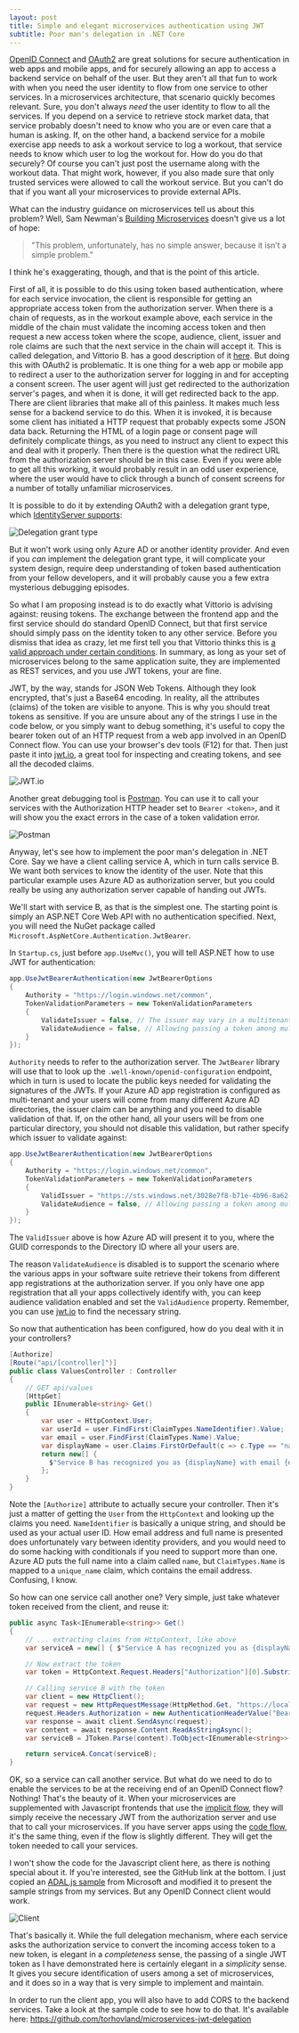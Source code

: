 ```yaml
---
layout: post
title: Simple and elegant microservices authentication using JWT
subtitle: Poor man's delegation in .NET Core
---
```


[OpenID Connect](http://openid.net/connect/) and [OAuth2](https://oauth.net/2/) are great solutions for secure authentication in web apps and mobile apps, and for securely allowing an app to access a backend service on behalf of the user. But they aren't all that fun to work with when you need the user identity to flow from one service to other services. In a microservices architecture, that scenario quickly becomes relevant. Sure, you don't always _need_ the user identity to flow to all the services. If you depend on a service to retrieve stock market data, that service probably doesn't need to know who you are or even care that a human is asking. If, on the other hand, a backend service for a mobile exercise app needs to ask a workout service to log a workout, that service needs to know which user to log the workout for. How do you do that securely? Of course you can't just post the username along with the workout data. That might work, however, if you also made sure that only trusted services were allowed to call the workout service. But you can't do that if you want all your microservices to provide external APIs.

What can the industry guidance on microservices tell us about this problem? Well, Sam Newman's [Building Microservices](https://www.amazon.com/Building-Microservices-Designing-Fine-Grained-Systems/dp/1491950358) doesn't give us a lot of hope: 
> "This problem, unfortunately, has no simple answer, because it isn’t a simple problem."

I think he's exaggerating, though, and that is the point of this article.

First of all, it is possible to do this using token based authentication, where for each service invocation, the client is responsible for getting an appropriate access token from the authorization server. When there is a chain of requests, as in the workout example above, each service in the middle of the chain must validate the incoming access token and then request a new access token where the scope, audience, client, issuer and role claims are such that the next service in the chain will accept it. This is called delegation, and Vittorio B. has a good description of it [here](https://blogs.msdn.microsoft.com/vbertocci/2008/09/07/delegation-or-traversing-multilayer-architectures/). But doing this with OAuth2 is problematic. It is one thing for a web app or mobile app to redirect a user to the authorization server for logging in and for accepting a consent screen. The user agent will just get redirected to the authorization server's pages, and when it is done, it will get redirected back to the app. There are client libraries that make all of this painless. It makes much less sense for a backend service to do this. When it is invoked, it is because some client has initiated a HTTP request that probably expects some JSON data back. Returning the HTML of a login page or consent page will definitely complicate things, as you need to instruct any client to expect this and deal with it properly. Then there is the question what the redirect URL from the authorization server should be in this case. Even if you were able to get all this working, it would probably result in an odd user experience, where the user would have to click through a bunch of consent screens for a number of totally unfamiliar microservices.

It is possible to do it by extending OAuth2 with a delegation grant type, which [IdentityServer supports](http://docs.identityserver.io/en/release/topics/extension_grants.html):

![Delegation grant type](http://docs.identityserver.io/en/release/_images/delegation.png)

But it won't work using only Azure AD or another identity provider. And even if you _can_ implement the delegation grant type, it will complicate your system design, require deep understanding of token based authentication from your fellow developers, and it will probably cause you a few extra mysterious debugging episodes.

So what I am proposing instead is to do exactly what Vittorio is advising against: reusing tokens. The exchange between the frontend app and the first service should do standard OpenID Connect, but that first service should simply pass on the identity token to any other service. Before you dismiss that idea as crazy, let me first tell you that Vittorio thinks this is [a valid approach under certain conditions](http://www.cloudidentity.com/blog/2013/01/09/using-the-jwt-handler-for-implementing-poor-man-s-delegation-actas/). In summary, as long as your set of microservices belong to the same application suite, they are implemented as REST services, and you use JWT tokens, your are fine.

JWT, by the way, stands for JSON Web Tokens. Although they look encrypted, that's just a Base64 encoding. In reality, all the attributes (claims) of the token are visible to anyone. This is why you should treat tokens as sensitive. If you are unsure about any of the strings I use in the code below, or you simply want to debug something, it's useful to copy the bearer token out of an HTTP request from a web app involved in an OpenID Connect flow. You can use your browser's dev tools (F12) for that. Then just paste it into [jwt.io](http://jwt.io), a great tool for inspecting and creating tokens, and see all the decoded claims. 

![JWT.io](https://github.com/torhovland/torhovland.github.io/raw/master/img/jwt.png)

Another great debugging tool is [Postman](https://www.getpostman.com/). You can use it to call your services with the Authorization HTTP header set to `Bearer <token>`, and it will show you the exact errors in the case of a token validation error.

![Postman](https://github.com/torhovland/torhovland.github.io/raw/master/img/jwt-postman.png)

Anyway, let's see how to implement the poor man's delegation in .NET Core. Say we have a client calling service A, which in turn calls service B. We want both services to know the identity of the user. Note that this particular example uses Azure AD as authorization server, but you could really be using any authorization server capable of handing out JWTs. 

We'll start with service B, as that is the simplest one. The starting point is simply an ASP.NET Core Web API with no authentication specified. Next, you will need the NuGet package called `Microsoft.AspNetCore.Authentication.JwtBearer`.

In `Startup.cs`, just before `app.UseMvc()`, you will tell ASP.NET how to use JWT for authentication:

```c#
app.UseJwtBearerAuthentication(new JwtBearerOptions
{
    Authority = "https://login.windows.net/common",
    TokenValidationParameters = new TokenValidationParameters
    {
        ValidateIssuer = false, // The issuer may vary in a multitenant scenario.
        ValidateAudience = false, // Allowing passing a token among multiple services (audiences).
    }
});
```

`Authority` needs to refer to the authorization server. The `JwtBearer` library will use that to look up the `.well-known/openid-configuration` endpoint, which in turn is used to locate the public keys needed for validating the signatures of the JWTs. If your Azure AD app registration is configured as multi-tenant and your users will come from many different Azure AD directories, the issuer claim can be anything and you need to disable validation of that. If, on the other hand, all your users will be from one particular directory, you should not disable this validation, but rather specify which issuer to validate against:

```c#
app.UseJwtBearerAuthentication(new JwtBearerOptions
{
    Authority = "https://login.windows.net/common",
    TokenValidationParameters = new TokenValidationParameters
    {
        ValidIssuer = "https://sts.windows.net/3028e7f8-b71e-4b96-8a62-999999999999/",
        ValidateAudience = false, // Allowing passing a token among multiple services (audiences).
    }
});
```

The `ValidIssuer` above is how Azure AD will present it to you, where the GUID corresponds to the Directory ID where all your users are.

The reason `ValidateAudience` is disabled is to support the scenario where the various apps in your software suite retrieve their tokens from different app registrations at the authorization server. If you only have one app registration that all your apps collectively identify with, you can keep audience validation enabled and set the `ValidAudience` property. Remember, you can use [jwt.io](http://jwt.io) to find the necessary string.

So now that authentication has been configured, how do you deal with it in your controllers?

```c#
[Authorize]
[Route("api/[controller]")]
public class ValuesController : Controller
{
    // GET api/values
    [HttpGet]
    public IEnumerable<string> Get()
    {
        var user = HttpContext.User;
        var userId = user.FindFirst(ClaimTypes.NameIdentifier).Value;
        var email = user.FindFirst(ClaimTypes.Name).Value;
        var displayName = user.Claims.FirstOrDefault(c => c.Type == "name")?.Value;
        return new[] { 
          $"Service B has recognized you as {displayName} with email {email} and identity {userId}."
        };
    }
}
```

Note the `[Authorize]` attribute to actually secure your controller. Then it's just a matter of getting the `User` from the `HttpContext` and looking up the claims you need. `NameIdentifier` is basically a unique string, and should be used as your actual user ID. How email address and full name is presented does unfortunately vary between identity providers, and you would need to do some hacking with conditionals if you need to support more than one. Azure AD puts the full name into a claim called `name`, but `ClaimTypes.Name` is mapped to a `unique_name` claim, which contains the email address. Confusing, I know.

So how can one service call another one? Very simple, just take whatever token received from the client, and reuse it:

```c#
public async Task<IEnumerable<string>> Get()
{
    // ... extracting claims from HttpContext, like above
    var serviceA = new[] { $"Service A has recognized you as {displayName} with email {email} ...

    // Now extract the token
    var token = HttpContext.Request.Headers["Authorization"][0].Substring("Bearer ".Length);

    // Calling service B with the token
    var client = new HttpClient();
    var request = new HttpRequestMessage(HttpMethod.Get, "https://localhost:44371/api/values");
    request.Headers.Authorization = new AuthenticationHeaderValue("Bearer", token);
    var response = await client.SendAsync(request);
    var content = await response.Content.ReadAsStringAsync();
    var serviceB = JToken.Parse(content).ToObject<IEnumerable<string>>();

    return serviceA.Concat(serviceB);
}
```

OK, so a service can call another service. But what do we need to do to enable the services to be at the receiving end of an OpenID Connect flow? Nothing! That's the beauty of it. When your microservices are supplemented with Javascript frontends that use the [implicit flow](https://openid.net/specs/openid-connect-core-1_0.html#ImplicitFlowAuth), they will simply receive the necessary JWT from the authorization server and use that to call your microservices. If you have server apps using the [code flow](https://openid.net/specs/openid-connect-core-1_0.html#CodeFlowAuth), it's the same thing, even if the flow is slightly different. They will get the token needed to call your services.

I won't show the code for the Javascript client here, as there is nothing special about it. If you're interested, see the GitHub link at the bottom. I just copied an [ADAL.js sample](https://github.com/Azure-Samples/active-directory-angularjs-singlepageapp) from Microsoft and modified it to present the sample strings from my services. But any OpenID Connect client would work.

![Client](https://github.com/torhovland/torhovland.github.io/raw/master/img/jwt-client-js.png)

That's basically it. While the full delegation mechanism, where each service asks the authorization service to convert the incoming access token to a new token, is elegant in a _completeness_ sense, the passing of a single JWT token as I have demonstrated here is certainly elegant in a _simplicity_ sense. It gives you secure identification of users among a set of microservices, and it does so in a way that is very simple to implement and maintain.

In order to run the client app, you will also have to add CORS to the backend services. Take a look at the sample code to see how to do that. It's available here:
<https://github.com/torhovland/microservices-jwt-delegation>